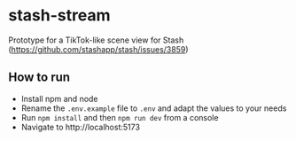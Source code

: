# stash-stream

Prototype for a TikTok-like scene view for Stash (https://github.com/stashapp/stash/issues/3859)

## How to run
* Install npm and node
* Rename the `.env.example` file to `.env` and adapt the values to your needs
* Run `npm install` and then `npm run dev` from a console
* Navigate to http://localhost:5173
